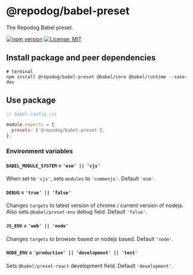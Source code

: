 # @repodog/babel-preset

The Repodog Babel preset.

[![npm version](https://badge.fury.io/js/%40repodog%2Fbabel-preset.svg)](https://badge.fury.io/js/%40repodog%2Fbabel-preset)
[![License: MIT](https://img.shields.io/badge/License-MIT-yellow.svg)](LICENSE)

## Install package and peer dependencies

```shell
# terminal
npm install @repodog/babel-preset @babel/core @babel/runtime --save-dev
```

## Use package

```javascript
// babel.config.cjs

module.exports = {
  presets: ['@repodog/babel-preset'],
};
```

### Environment variables

#### `BABEL_MODULE_SYSTEM` = `'esm' || 'cjs'`

When set to `'cjs'`, sets `modules` to `'commonjs'`. Default `'esm'`.

#### `DEBUG` = `'true' || 'false'`

Changes `targets` to latest version of chrome / current version of nodejs. Also sets `@babel/preset-env` debug field. Default `'false'`.

#### `JS_ENV` = `'web' || 'node'`

Changes `targets` to browser based or nodejs based. Default `'node'`.

#### `NODE_ENV` = `'production' || 'development' || 'test'`

Sets `@babel/preset-react` development field. Default `'development'`.

